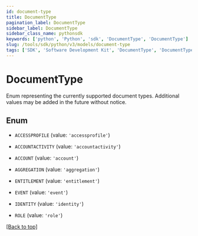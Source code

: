 ```yaml
---
id: document-type
title: DocumentType
pagination_label: DocumentType
sidebar_label: DocumentType
sidebar_class_name: pythonsdk
keywords: ['python', 'Python', 'sdk', 'DocumentType', 'DocumentType'] 
slug: /tools/sdk/python/v3/models/document-type
tags: ['SDK', 'Software Development Kit', 'DocumentType', 'DocumentType']
---
```


# DocumentType

Enum representing the currently supported document types.  Additional values may be added in the future without notice.

## Enum

* `ACCESSPROFILE` (value: `'accessprofile'`)

* `ACCOUNTACTIVITY` (value: `'accountactivity'`)

* `ACCOUNT` (value: `'account'`)

* `AGGREGATION` (value: `'aggregation'`)

* `ENTITLEMENT` (value: `'entitlement'`)

* `EVENT` (value: `'event'`)

* `IDENTITY` (value: `'identity'`)

* `ROLE` (value: `'role'`)

[[Back to top]](#) 

